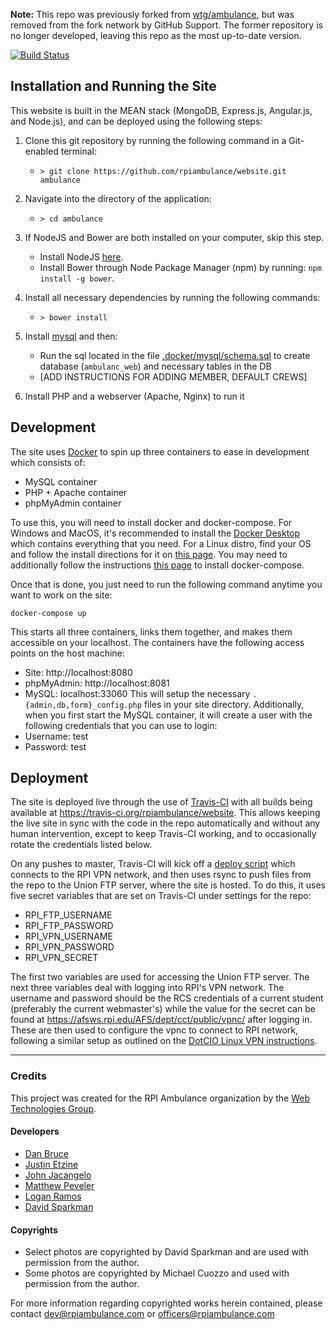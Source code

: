 **Note:** This repo was previously forked from [wtg/ambulance](https://github.com/wtg/ambulance), but was removed from the fork network by GitHub Support. The former repository is no longer developed, leaving this repo as the most up-to-date version.

[![Build Status](https://travis-ci.org/rpiambulance/website.svg?branch=master)](https://travis-ci.org/rpiambulance/website)

Installation and Running the Site
---

This website is built in the MEAN stack (MongoDB, Express.js, Angular.js, and Node.js), and can be deployed using the following steps:

1. Clone this git repository by running the following command in a Git-enabled terminal:
    * `> git clone https://github.com/rpiambulance/website.git ambulance`

2. Navigate into the directory of the application:
    * `> cd ambulance`

3. If NodeJS and Bower are both installed on your computer, skip this step.
    * Install NodeJS [here](https://nodejs.org/en/download/).
    * Install Bower through Node Package Manager (npm) by running: `npm install -g bower`.

4. Install all necessary dependencies by running the following commands:
    * `> bower install`

5. Install [mysql](https://www.mysql.com/) and then:
    * Run the sql located in the file [.docker/mysql/schema.sql](.docker/mysql/schema.sql) to create database (`ambulanc_web`) and necessary tables in the DB
    * [ADD INSTRUCTIONS FOR ADDING MEMBER, DEFAULT CREWS]

6. Install PHP and a webserver (Apache, Nginx) to run it

Development
---

The site uses [Docker](https://www.docker.com/) to spin up three containers to ease in development which consists of:
* MySQL container
* PHP + Apache container
* phpMyAdmin container

To use this, you will need to install docker and docker-compose. For Windows and MacOS, it's recommended to
install the [Docker Desktop](https://www.docker.com/products/docker-desktop) which contains everything that you
need. For a Linux distro, find your OS and follow the install directions for it on
[this page](https://docs.docker.com/install/). You may need to additionally follow the instructions
[this page](https://docs.docker.com/compose/install/) to install docker-compose.

Once that is done, you just need to run the following command anytime you want to work on the site:
```
docker-compose up
```

This starts all three containers, links them together, and makes them accessible on your localhost. The containers
have the following access points on the host machine:
* Site: http://localhost:8080
* phpMyAdmin: http://localhost:8081
* MySQL: localhost:33060
This will setup the necessary `.{admin,db,form}_config.php` files in your site directory. Additionally, when you first
start the MySQL container, it will create a user with the following credentials that you can use to login:
* Username: test
* Password: test

Deployment
---

The site is deployed live through the use of [Travis-CI](https://travis-ci.com) with all builds being
available at https://travis-ci.org/rpiambulance/website. This allows keeping the live site in sync
with the code in the repo automatically and without any human intervention, except to keep
Travis-CI working, and to occasionally rotate the credentials listed below.

On any pushes to master, Travis-CI will kick off a
[deploy script](https://github.com/rpiambulance/website/blob/master/.travis/deploy.sh)
which connects to the RPI VPN network, and then uses rsync to push files from the repo
to the Union FTP server, where the site is hosted. To do this, it uses five secret
variables that are set on Travis-CI under settings for the repo:
* RPI_FTP_USERNAME
* RPI_FTP_PASSWORD
* RPI_VPN_USERNAME
* RPI_VPN_PASSWORD
* RPI_VPN_SECRET

The first two variables are used for accessing the Union FTP server. The next three
variables deal with logging into RPI's VPN network. The username and password should
be the RCS credentials of a current student (preferably the current webmaster's) while
the value for the secret can be found at https://afsws.rpi.edu/AFS/dept/cct/public/vpnc/
after logging in. These are then used to configure the vpnc to connect to RPI network,
following a similar setup as outlined on the
[DotCIO Linux VPN instructions](https://dotcio.rpi.edu/services/network-remote-access/vpn-connection-and-installation/using-vpnc-open-source-client).

-----------------------------------------------------

### Credits

This project was created for the RPI Ambulance organization by the [Web Technologies Group](http://stugov.union.rpi.edu/senate/projects/wtg).

#### Developers
* [Dan Bruce](http://github.com/ddbruce)
* [Justin Etzine](http://github.com/justetz)
* [John Jacangelo](https://github.com/jcub)
* [Matthew Peveler](https://github.com/MasterOdin)
* [Logan Ramos](https://github.com/lramos15)
* [David Sparkman](http://github.com/David-Sparky)


#### Copyrights
* Select photos are copyrighted by David Sparkman and are used with permission from the author.
* Some photos are copyrighted by Michael Cuozzo and used with permission from the author.

For more information regarding copyrighted works herein contained, please contact dev@rpiambulance.com or officers@rpiambulance.com
